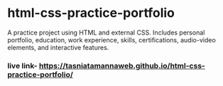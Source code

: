 # html-css-practice-portfolio
A practice project using HTML and external CSS. Includes personal portfolio, education, work experience, skills, certifications, audio-video elements, and interactive features.
### live link- https://tasniatamannaweb.github.io/html-css-practice-portfolio/

